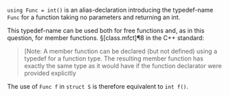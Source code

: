 `using Func = int()` is an alias-declaration introducing the typedef-name `Func` for a function taking no parameters and returning an int.

This typedef-name can be used both for free functions and, as in this question, for member functions. §[class.mfct]¶8 in the C++ standard:

> [Note: A member function can be declared (but not defined) using a typedef for a function type. The resulting member function has exactly the same type as it would have if the function declarator were provided explicitly

The use of `Func f` in `struct S` is therefore equivalent to `int f()`.